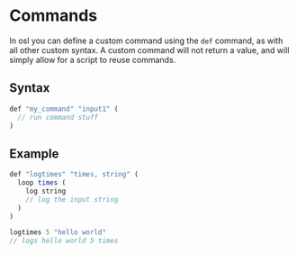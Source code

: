 # Commands

In osl you can define a custom command using the `def` command, as with all other custom syntax. A custom command will not return a value, and will simply allow for a script to reuse commands.

## Syntax

```javascript
def "my_command" "input1" (
  // run command stuff
)
```

## Example

```javascript
def "logtimes" "times, string" (
  loop times (
    log string
    // log the input string
  )
)

logtimes 5 "hello world"
// logs hello world 5 times
```